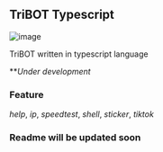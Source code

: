 ## TriBOT Typescript

![image](https://github.com/tribone23/tribot-ts/assets/97039464/f38d9fdc-48c6-48df-94c3-b5c4b0ae0cb8)

TriBOT written in typescript language

**_Under development_

### Feature
_help_, _ip_, _speedtest_, _shell_, _sticker_, _tiktok_ 

### Readme will be updated soon
